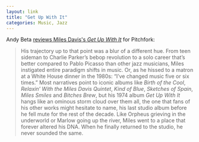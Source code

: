 ```yaml
---
layout: link
title: "Get Up With It"
categories: Music, Jazz
---
```


Andy Beta [reviews Miles Davis's *Get Up With It*](https://pitchfork.com/reviews/albums/miles-davis-get-up-with-it/) for Pitchfork:

> His trajectory up to that point was a blur of a different hue. From teen sideman to Charlie Parker’s bebop revolution to a solo career that’s better compared to Pablo Picasso than other jazz musicians, Miles instigated entire paradigm shifts in music. Or, as he hissed to a matron at a White House dinner in the 1980s: “I’ve changed music five or six times.” Most narratives point to iconic albums like *Birth of the Cool*, *Relaxin’ With the Miles Davis Quintet*, *Kind of Blue*, *Sketches of Spain*, *Miles Smiles* and *Bitches Brew*, but his 1974 album *Get Up With It* hangs like an ominous storm cloud over them all, the one that fans of his other works might hesitate to name, his last studio album before he fell mute for the rest of the decade. Like Orpheus grieving in the underworld or Marlow going up the river, Miles went to a place that forever altered his DNA. When he finally returned to the studio, he never sounded the same.


